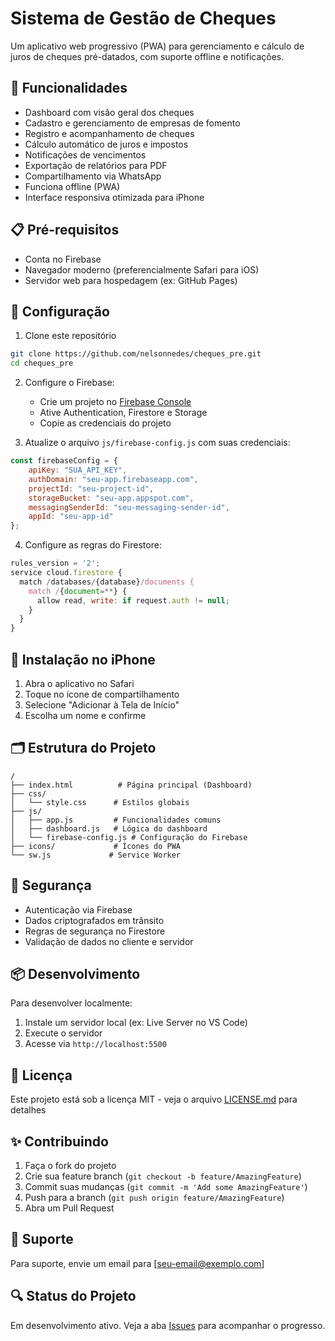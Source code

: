 # Sistema de Gestão de Cheques

Um aplicativo web progressivo (PWA) para gerenciamento e cálculo de juros de cheques pré-datados, com suporte offline e notificações.

## 🚀 Funcionalidades

- Dashboard com visão geral dos cheques
- Cadastro e gerenciamento de empresas de fomento
- Registro e acompanhamento de cheques
- Cálculo automático de juros e impostos
- Notificações de vencimentos
- Exportação de relatórios para PDF
- Compartilhamento via WhatsApp
- Funciona offline (PWA)
- Interface responsiva otimizada para iPhone

## 📋 Pré-requisitos

- Conta no Firebase
- Navegador moderno (preferencialmente Safari para iOS)
- Servidor web para hospedagem (ex: GitHub Pages)

## 🔧 Configuração

1. Clone este repositório
```bash
git clone https://github.com/nelsonnedes/cheques_pre.git
cd cheques_pre
```

2. Configure o Firebase:
   - Crie um projeto no [Firebase Console](https://console.firebase.google.com)
   - Ative Authentication, Firestore e Storage
   - Copie as credenciais do projeto

3. Atualize o arquivo `js/firebase-config.js` com suas credenciais:
```javascript
const firebaseConfig = {
    apiKey: "SUA_API_KEY",
    authDomain: "seu-app.firebaseapp.com",
    projectId: "seu-project-id",
    storageBucket: "seu-app.appspot.com",
    messagingSenderId: "seu-messaging-sender-id",
    appId: "seu-app-id"
};
```

4. Configure as regras do Firestore:
```javascript
rules_version = '2';
service cloud.firestore {
  match /databases/{database}/documents {
    match /{document=**} {
      allow read, write: if request.auth != null;
    }
  }
}
```

## 📱 Instalação no iPhone

1. Abra o aplicativo no Safari
2. Toque no ícone de compartilhamento
3. Selecione "Adicionar à Tela de Início"
4. Escolha um nome e confirme

## 🗂️ Estrutura do Projeto

```
/
├── index.html          # Página principal (Dashboard)
├── css/
│   └── style.css      # Estilos globais
├── js/
│   ├── app.js         # Funcionalidades comuns
│   ├── dashboard.js   # Lógica do dashboard
│   └── firebase-config.js # Configuração do Firebase
├── icons/             # Ícones do PWA
└── sw.js             # Service Worker
```

## 🔐 Segurança

- Autenticação via Firebase
- Dados criptografados em trânsito
- Regras de segurança no Firestore
- Validação de dados no cliente e servidor

## 📦 Desenvolvimento

Para desenvolver localmente:

1. Instale um servidor local (ex: Live Server no VS Code)
2. Execute o servidor
3. Acesse via `http://localhost:5500`

## 📄 Licença

Este projeto está sob a licença MIT - veja o arquivo [LICENSE.md](LICENSE.md) para detalhes

## ✨ Contribuindo

1. Faça o fork do projeto
2. Crie sua feature branch (`git checkout -b feature/AmazingFeature`)
3. Commit suas mudanças (`git commit -m 'Add some AmazingFeature'`)
4. Push para a branch (`git push origin feature/AmazingFeature`)
5. Abra um Pull Request

## 🤝 Suporte

Para suporte, envie um email para [seu-email@exemplo.com]

## 🔍 Status do Projeto

Em desenvolvimento ativo. Veja a aba [Issues](../../issues) para acompanhar o progresso.
